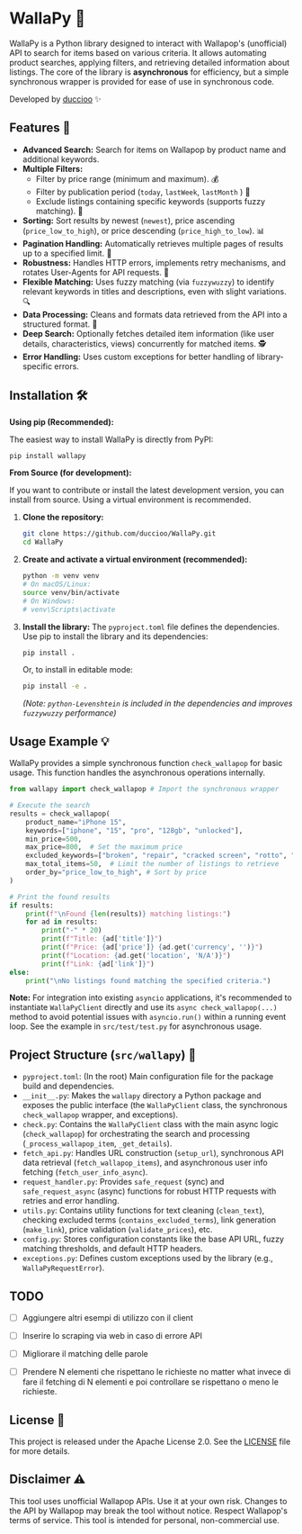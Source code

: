 # WallaPy 🐍

WallaPy is a Python library designed to interact with Wallapop's (unofficial) API to search for items based on various criteria. It allows automating product searches, applying filters, and retrieving detailed information about listings. The core of the library is **asynchronous** for efficiency, but a simple synchronous wrapper is provided for ease of use in synchronous code.

Developed by [duccioo](https://github.com/duccioo) ✨

## Features 🚀

*   **Advanced Search:** Search for items on Wallapop by product name and additional keywords.
*   **Multiple Filters:**
    *   Filter by price range (minimum and maximum). 💰
    *   Filter by publication period (`today`, `lastWeek`, `lastMonth` ) 📅
    *   Exclude listings containing specific keywords (supports fuzzy matching). 🚫
*   **Sorting:** Sort results by newest (`newest`), price ascending (`price_low_to_high`), or price descending (`price_high_to_low`). 📊
*   **Pagination Handling:** Automatically retrieves multiple pages of results up to a specified limit. 📄
*   **Robustness:** Handles HTTP errors, implements retry mechanisms, and rotates User-Agents for API requests. 💪
*   **Flexible Matching:** Uses fuzzy matching (via `fuzzywuzzy`) to identify relevant keywords in titles and descriptions, even with slight variations. 🔍
*   **Data Processing:** Cleans and formats data retrieved from the API into a structured format. 🧹
*   **Deep Search:** Optionally fetches detailed item information (like user details, characteristics, views) concurrently for matched items. 🕵️
*   **Error Handling:** Uses custom exceptions for better handling of library-specific errors.

## Installation 🛠️

**Using pip (Recommended):**

The easiest way to install WallaPy is directly from PyPI:

```bash
pip install wallapy
```

**From Source (for development):**

If you want to contribute or install the latest development version, you can install from source. Using a virtual environment is recommended.

1.  **Clone the repository:**
    ```bash
    git clone https://github.com/duccioo/WallaPy.git
    cd WallaPy
    ```
2.  **Create and activate a virtual environment (recommended):**
    ```bash
    python -m venv venv
    # On macOS/Linux:
    source venv/bin/activate
    # On Windows:
    # venv\Scripts\activate
    ```
3.  **Install the library:**
    The `pyproject.toml` file defines the dependencies. Use pip to install the library and its dependencies:
    ```bash
    pip install .
    ```
    Or, to install in editable mode:
    ```bash
    pip install -e .
    ```
    *(Note: `python-Levenshtein` is included in the dependencies and improves `fuzzywuzzy` performance)*

## Usage Example 💡

WallaPy provides a simple synchronous function `check_wallapop` for basic usage. This function handles the asynchronous operations internally.

```python
from wallapy import check_wallapop # Import the synchronous wrapper

# Execute the search
results = check_wallapop(
    product_name="iPhone 15",
    keywords=["iphone", "15", "pro", "128gb", "unlocked"],
    min_price=500,
    max_price=800,  # Set the maximum price
    excluded_keywords=["broken", "repair", "cracked screen", "rotto", "riparare"],
    max_total_items=50,  # Limit the number of listings to retrieve
    order_by="price_low_to_high", # Sort by price
)

# Print the found results
if results:
    print(f"\nFound {len(results)} matching listings:")
    for ad in results:
        print("-" * 20)
        print(f"Title: {ad['title']}")
        print(f"Price: {ad['price']} {ad.get('currency', '')}")
        print(f"Location: {ad.get('location', 'N/A')}")
        print(f"Link: {ad['link']}")
else:
    print("\nNo listings found matching the specified criteria.")
```

**Note:** For integration into existing `asyncio` applications, it's recommended to instantiate `WallaPyClient` directly and use its `async check_wallapop(...)` method to avoid potential issues with `asyncio.run()` within a running event loop. See the example in `src/test/test.py` for asynchronous usage.

## Project Structure (`src/wallapy`) 📁

*   `pyproject.toml`: (In the root) Main configuration file for the package build and dependencies.
*   `__init__.py`: Makes the `wallapy` directory a Python package and exposes the public interface (the `WallaPyClient` class, the synchronous `check_wallapop` wrapper, and exceptions).
*   `check.py`: Contains the `WallaPyClient` class with the main async logic (`check_wallapop`) for orchestrating the search and processing (`_process_wallapop_item`, `_get_details`).
*   `fetch_api.py`: Handles URL construction (`setup_url`), synchronous API data retrieval (`fetch_wallapop_items`), and asynchronous user info fetching (`fetch_user_info_async`).
*   `request_handler.py`: Provides `safe_request` (sync) and `safe_request_async` (async) functions for robust HTTP requests with retries and error handling.
*   `utils.py`: Contains utility functions for text cleaning (`clean_text`), checking excluded terms (`contains_excluded_terms`), link generation (`make_link`), price validation (`validate_prices`), etc.
*   `config.py`: Stores configuration constants like the base API URL, fuzzy matching thresholds, and default HTTP headers.
*   `exceptions.py`: Defines custom exceptions used by the library (e.g., `WallaPyRequestError`).

## TODO

- [ ] Aggiungere altri esempi di utilizzo con il client
- [ ] Inserire lo scraping via web in caso di errore API
- [ ] Migliorare il matching delle parole
- [ ] Prendere N elementi che rispettano le richieste no matter what invece di fare il fetching di N elementi e poi controllare se rispettano o meno le richieste.


## License 📜

This project is released under the Apache License 2.0. See the [LICENSE](LICENSE) file for more details.

## Disclaimer ⚠️

This tool uses unofficial Wallapop APIs. Use it at your own risk. Changes to the API by Wallapop may break the tool without notice. Respect Wallapop's terms of service. This tool is intended for personal, non-commercial use.
